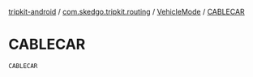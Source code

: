 [tripkit-android](../../index.md) / [com.skedgo.tripkit.routing](../index.md) / [VehicleMode](index.md) / [CABLECAR](./-c-a-b-l-e-c-a-r.md)

# CABLECAR

`CABLECAR`